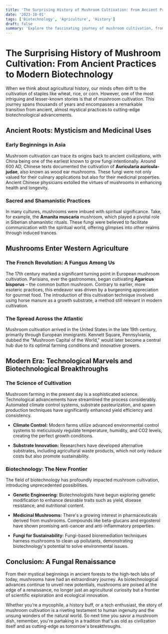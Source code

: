 ```yaml
---
title: 'The Surprising History of Mushroom Cultivation: From Ancient Practices to Modern Biotechnology'
date: '2023-10-01'
tags: ['Biotechnology', 'Agriculture', 'History']
draft: false
summary: 'Explore the fascinating journey of mushroom cultivation, from its ancient roots to contemporary advancements in biotechnology.'
---
```


# The Surprising History of Mushroom Cultivation: From Ancient Practices to Modern Biotechnology

When we think about agricultural history, our minds often drift to the cultivation of staples like wheat, rice, or corn. However, one of the most intriguing and lesser-known stories is that of mushroom cultivation. This journey spans thousands of years and encompasses a remarkable transition from ancient, almost mystical practices to cutting-edge biotechnological advancements.

## Ancient Roots: Mysticism and Medicinal Uses

### Early Beginnings in Asia

Mushroom cultivation can trace its origins back to ancient civilizations, with China being one of the earliest known to grow fungi intentionally. Around 600 AD, Chinese texts documented the cultivation of **Auricularia auricula-judae**, also known as wood ear mushrooms. These fungi were not only valued for their culinary applications but also for their medicinal properties. Ancient Chinese physicians extolled the virtues of mushrooms in enhancing health and longevity.

### Sacred and Shamanistic Practices

In many cultures, mushrooms were imbued with spiritual significance. Take, for example, the **Amanita muscaria** mushroom, which played a pivotal role in Siberian shamanistic rituals. These fungi were believed to facilitate communication with the spiritual world, offering glimpses into other realms through induced trances.

## Mushrooms Enter Western Agriculture

### The French Revolution: A Fungus Among Us

The 17th century marked a significant turning point in European mushroom cultivation. Parisians, ever the gastronomes, began cultivating **Agaricus bisporus** – the common button mushroom. Contrary to earlier, more esoteric practices, this endeavor was driven by a burgeoning appreciation for gourmet food. The introduction of this cultivation technique involved using horse manure as a growth substrate, a method still relevant in modern cultivation.

### The Spread Across the Atlantic

Mushroom cultivation arrived in the United States in the late 19th century, primarily through European immigrants. Kennett Square, Pennsylvania, dubbed the "Mushroom Capital of the World," would later become a central hub due to its optimal farming conditions and innovative growers.

## Modern Era: Technological Marvels and Biotechnological Breakthroughs

### The Science of Cultivation

Mushroom farming in the present day is a sophisticated science. Technological advancements have streamlined the process considerably. Automated climate control systems, substrate pasteurization, and spawn production techniques have significantly enhanced yield efficiency and consistency.

- **Climate Control:** Modern farms utilize advanced environmental control systems to meticulously regulate temperature, humidity, and CO2 levels, creating the perfect growth conditions.
  
- **Substrate Innovation:** Researchers have developed alternative substrates, including agricultural waste products, which not only reduce costs but also promote sustainability.

### Biotechnology: The New Frontier

The field of biotechnology has profoundly impacted mushroom cultivation, introducing unprecedented possibilities.

- **Genetic Engineering:** Biotechnologists have begun exploring genetic modification to enhance desirable traits such as yield, disease resistance, and nutritional content.
  
- **Medicinal Mushrooms:** There's a growing interest in pharmaceuticals derived from mushrooms. Compounds like beta-glucans and ergosterol have shown promising anti-cancer and anti-inflammatory properties.

- **Fungi for Sustainability:** Fungi-based bioremediation techniques harness mushrooms to clean up pollutants, demonstrating biotechnology's potential to solve environmental issues.

## Conclusion: A Fungal Renaissance

From their mystical beginnings in ancient forests to the high-tech labs of today, mushrooms have had an extraordinary journey. As biotechnological advances continue to unveil new potentials, mushrooms are poised at the edge of a renaissance, no longer just an agricultural curiosity but a frontier of scientific exploration and ecological innovation.

Whether you’re a mycophile, a history buff, or a tech enthusiast, the story of mushroom cultivation is a riveting testament to human ingenuity and the unsung wonders of the natural world. So next time you savor a mushroom dish, remember, you're partaking in a tradition that's as old as civilization itself and as cutting-edge as tomorrow's breakthroughs.